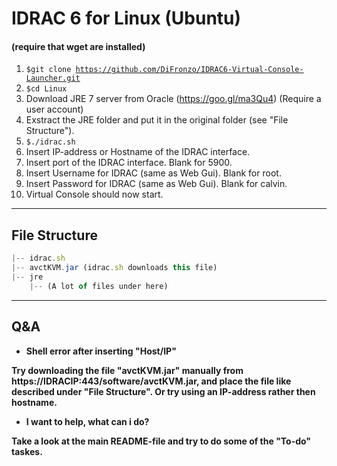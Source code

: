 # IDRAC 6 for Linux (Ubuntu)
#### (require that wget are installed)

1. <code>$git clone https://github.com/DiFronzo/IDRAC6-Virtual-Console-Launcher.git</code>
2. <code>$cd Linux</code>
3. Download JRE 7 server from Oracle (https://goo.gl/ma3Qu4) (Require a user account)
4. Exstract the JRE folder and put it in the original folder (see "File Structure").
6. <code>$./idrac.sh</code>
6. Insert IP-address or Hostname of the IDRAC interface.
6. Insert port of the IDRAC interface. Blank for 5900.
7. Insert Username for IDRAC (same as Web Gui). Blank for root.
8. Insert Password for IDRAC (same as Web Gui). Blank for calvin.
9. Virtual Console should now start.
---
## File Structure

```javascript
|-- idrac.sh
|-- avctKVM.jar (idrac.sh downloads this file)
|-- jre
    |-- (A lot of files under here)
```

---
## Q&A

* **Shell error after inserting "Host/IP"**

**Try downloading the file "avctKVM.jar" manually from https://IDRACIP:443/software/avctKVM.jar, and place the file like described under "File Structure". Or try using an IP-address rather then hostname.**

* **I want to help, what can i do?**

**Take a look at the main README-file and try to do some of the "To-do" taskes.**
